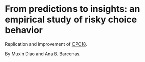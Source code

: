 # From predictions to insights: an empirical study of risky choice behavior

Replication and improvement of [CPC18](https://cpc-18.com/).

By Muxin Diao and Ana B. Barcenas.
